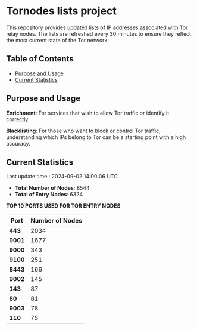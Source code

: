 # Tornodes lists project

This repository provides updated lists of IP addresses associated with Tor relay nodes. The lists are refreshed every 30 minutes to ensure they reflect the most current state of the Tor network.

## Table of Contents

- [Purpose and Usage](#purpose-and-usage)
- [Current Statistics](#current-statistics)


## Purpose and Usage

**Enrichment**: For services that wish to allow Tor traffic or identify it correctly.

**Blacklisting**: For those who want to block or control Tor traffic, understanding which IPs belong to Tor can be a starting point with a high accuracy.

## Current Statistics

Last update time : 2024-09-02 14:00:06 UTC

- **Total Number of Nodes**: 8544
- **Total of Entry Nodes**: 6324

**TOP 10 PORTS USED FOR TOR ENTRY NODES**

| **Port** | **Number of Nodes** |
|------|-----------------|
| **443**   | 2034  |
| **9001**   | 1677  |
| **9000**   | 343  |
| **9100**   | 251  |
| **8443**   | 166  |
| **9002**   | 145  |
| **143**   | 87  |
| **80**   | 81  |
| **9003**   | 78  |
| **110**   | 75  |

